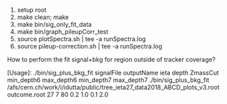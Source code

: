 1) setup root
2) make clean; make
3) make bin/sig_only_fit_data
4) make bin/graph_pileupCorr_test
5) source plotSpectra.sh | tee -a runSpectra.log
6) source pileup-correction.sh | tee -a runSpectra.log



How to perform the fit signal+bkg for region outside of tracker coverage?

[Usage]: ./bin/sig_plus_bkg_fit signalFile outputName ieta depth ZmassCut min_depth6 max_depth6 min_depth7 max_depth7 
./bin/sig_plus_bkg_fit /afs/cern.ch/work/i/idutta/public/tree_ieta27_data2018_ABCD_plots_v3.root outcome.root 27 7 80 0.2 1.0 0.1 2.0
